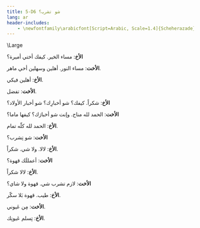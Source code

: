 ```yaml
---
title: 5-D6 شو تشرب؟
lang: ar
header-includes:
    - \newfontfamily\arabicfont[Script=Arabic, Scale=1.4]{Scheherazade}
---
```


\Large

**الأخ**: مساء الخير. كيفك أختي أميرة؟

**الأخت**: مساء النور. أهلين وسهلين أخي ماهر.

**الأخ**: أهلين فيكي.

**الأخت**: تفضل.

**الأخ**: شكراً. كيفك؟ شو أخبارِك؟ شو أخبار الأولاد؟

**الأخت**: الحمد لله مناح. وإنت شو أخبارَك؟ كيفها ماما؟

**الأخ**: الحمد لله كلّه تمام.

**الأخت**: شو تِشرب؟

**الأخ**: لالا. ولا شي. شكراً.

**الأخت**: أعمللَك قهوة؟

**الأخ**: لالا شكراً.

**الأخت**: لازم تشرب شي. قهوة ولا شاي؟

**الأخ**: طيب. قهوة بَلا سكّر.

**الأخت**: مِن عَيوني. 

**الأخ**: تِسلم عَيونِك.
